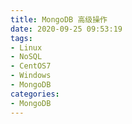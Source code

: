 ```yaml
---
title: MongoDB 高级操作
date: 2020-09-25 09:53:19
tags:
- Linux
- NoSQL
- CentOS7
- Windows
- MongoDB
categories:
- MongoDB
---
```

